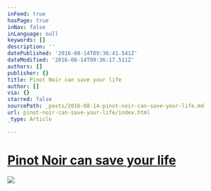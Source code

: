 ```yaml
---
inFeed: true
hasPage: true
inNav: false
inLanguage: null
keywords: []
description: ''
datePublished: '2016-08-14T09:36:41.541Z'
dateModified: '2016-08-14T09:36:17.511Z'
authors: []
publisher: {}
title: Pinot Noir can save your life
author: []
via: {}
starred: false
sourcePath: _posts/2016-08-14-pinot-noir-can-save-your-life.md
url: pinot-noir-can-save-your-life/index.html
_type: Article

---
```

# [Pinot Noir can save your life][0]
![](https://the-grid-user-content.s3-us-west-2.amazonaws.com/bf30ed6f-3b4a-4b0c-8f87-be832876f83a.jpg)

[0]: http://www.mywinespace.co.uk/blog/2016/5/16/pinot-noir-can-save-your-life